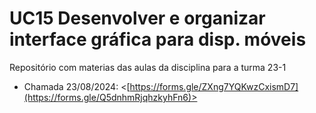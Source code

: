 # UC15 Desenvolver e organizar interface gráfica para disp. móveis

Repositório com materias das aulas da disciplina para a turma 23-1
- Chamada 23/08/2024: <[https://forms.gle/ZXng7YQKwzCxismD7](https://forms.gle/Q5dnhmRjqhzkyhFn6)>
